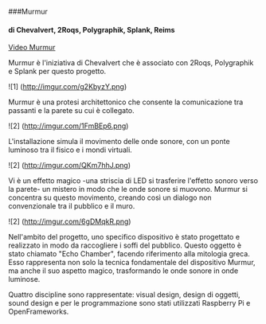 ###Murmur 
#### di Chevalvert, 2Roqs, Polygraphik, Splank, Reims 

[Video Murmur](https://vimeo.com/67242728)

Murmur è l'iniziativa di Chevalvert che è associato con 2Roqs, Polygraphik e Splank per questo progetto.

![1] (http://imgur.com/g2KbyzY.png)

Murmur è una protesi architettonico che consente la comunicazione tra passanti e la parete su cui è collegato. 

![2] (http://imgur.com/1FmBEp6.png)

L'installazione simula il movimento delle onde sonore, con un ponte luminoso tra il fisico e i mondi virtuali. 

![2] (http://imgur.com/QKm7hhJ.png)

Vi è un effetto magico -una striscia di LED si trasferire l'effetto sonoro verso la parete-  un mistero in modo 
che le onde sonore si muovono. Murmur si concentra su questo movimento, creando così un dialogo non convenzionale 
tra il pubblico e il muro.

![2] (http://imgur.com/6gDMqkR.png)

Nell'ambito del progetto, uno specifico dispositivo è stato progettato e realizzato in modo da raccogliere 
i soffi del pubblico. Questo oggetto è stato chiamato "Echo Chamber", facendo riferimento alla mitologia greca. 
Esso rappresenta non solo la tecnica fondamentale del dispositivo Murmur, ma anche il suo aspetto magico, 
trasformando le onde sonore in onde luminose.

Quattro discipline sono rappresentate: visual design, design di oggetti, sound design e per le programmazione 
sono stati utilizzati Raspberry Pi e OpenFrameworks. 
